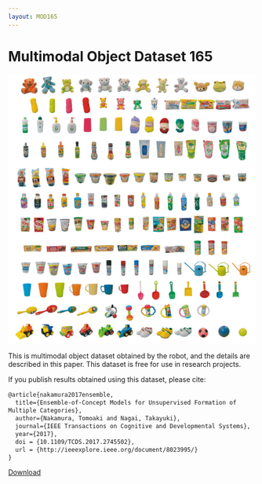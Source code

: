 ```yaml
---
layout: MOD165
---
```


# Multimodal Object Dataset 165

![MOD165](imgs/obj165.png)

This is multimodal object dataset obtained by the robot, and the details are described in this paper. 
This dataset is free for use in research projects. 

If you publish results obtained using this dataset, please cite: 
```
@article{nakamura2017ensemble,
  title={Ensemble-of-Concept Models for Unsupervised Formation of Multiple Categories},
  author={Nakamura, Tomoaki and Nagai, Takayuki},
  journal={IEEE Transactions on Cognitive and Developmental Systems},
  year={2017},
  doi = {10.1109/TCDS.2017.2745502},
  url = {http://ieeexplore.ieee.org/document/8023995/}
}
```

[Download](https://docs.google.com/forms/d/e/1FAIpQLSekN7U5XjZg0gvwAbeEYD_DqMulxRSHXl0ycSuw_qfxyPzQoQ/viewform)